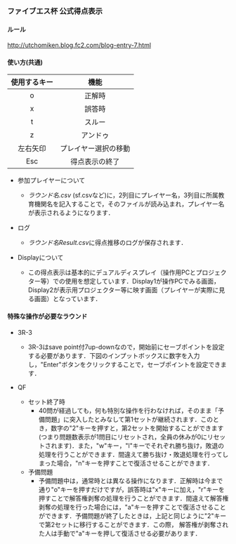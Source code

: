 ### ファイブエス杯 公式得点表示
#### ルール
http://utchomiken.blog.fc2.com/blog-entry-7.html

#### 使い方(共通)

|使用するキー|機能|
|:-----------:|:------------:|
|o|正解時|
|x|誤答時|
|t|スルー|
|z|アンドゥ|
|左右矢印|プレイヤー選択の移動|
|Esc|得点表示の終了|

- 参加プレイヤーについて
  - *ラウンド名.csv* (sf.csvなど)に，2列目にプレイヤー名，3列目に所属教育機関名を記入することで，そのファイルが読み込まれ，プレイヤー名が表示されるようになります．

- ログ
  - *ラウンド名Result.csv*に得点推移のログが保存されます．

- Displayについて
  - この得点表示は基本的にデュアルディスプレイ（操作用PCとプロジェクター等）での使用を想定しています．Display1が操作PCでみる画面，Display2が表示用プロジェクター等に映す画面（プレイヤーが実際に見る画面）となっています．

#### 特殊な操作が必要なラウンド
- 3R-3
  - 3R-3はsave point付7up-downなので，開始前にセーブポイントを設定する必要があります．下図のインプットボックスに数字を入力し，"Enter"ボタンをクリックすることで，セーブポイントを設定できます．

- QF
  - セット終了時
    - 40問が経過しても，何も特別な操作を行わなければ，そのまま「予備問題」に突入したとみなして第1セットが継続されます．このとき，数字の"2"キーを押すと，第2セットを開始することができます(つまり問題数表示が1問目にリセットされ，全員の休みが0にリセットされます)．また，"w"キー，"l"キーでそれぞれ勝ち抜け，敗退の処理を行うことができます．間違えて勝ち抜け・敗退処理を行ってしまった場合，"n"キーを押すことで復活させることができます．
  - 予備問題
    - 予備問題中は，通常時とは異なる操作になります．正解時は今まで通り"o"キーを押すだけですが，誤答時は"x"キーに加え，"r"キーを押すことで解答権剥奪の処理を行うことができます．間違えて解答権剥奪の処理を行った場合には，"a"キーを押すことで復活させることができます．予備問題が終了したときは，上記と同じように"2"キーで第2セットに移行することができます．この際， 解答権が剥奪された人は手動で"a"キーを押して復活させる必要があります．
